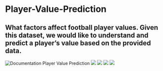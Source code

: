 # Player-Value-Prediction

<h2>What factors affect football player values. Given this dataset, we would like to
understand and predict a player’s value based on the provided data. </h2>


![Documentation Player Value Prediction](https://user-images.githubusercontent.com/64781251/176639701-8451d3bb-8f01-4d66-9c29-fa4895d0bbce.svg)
![](https://user-images.githubusercontent.com/64781251/176639707-32859c1a-d4ba-48e2-9186-751327c9ff76.svg)
![](https://user-images.githubusercontent.com/64781251/176639719-7cd3f4c5-1c14-4dad-b54f-2dcade613173.svg)
![](https://user-images.githubusercontent.com/64781251/176639729-911e6684-16c4-4eaf-9785-d7bfd5de18c6.svg)
![](https://user-images.githubusercontent.com/64781251/176639731-0b0d9df5-fa62-4f38-990a-b8a768745581.svg)
